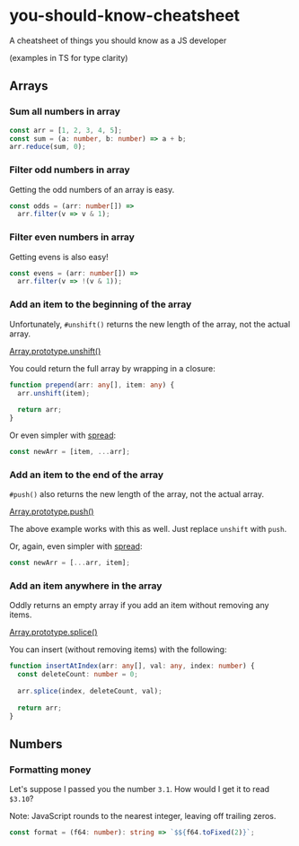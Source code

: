 # you-should-know-cheatsheet
A cheatsheet of things you should know as a JS developer

(examples in TS for type clarity)

## Arrays

### Sum all numbers in array

```ts
const arr = [1, 2, 3, 4, 5];
const sum = (a: number, b: number) => a + b;
arr.reduce(sum, 0);
```

### Filter odd numbers in array

Getting the odd numbers of an array is easy.

```ts
const odds = (arr: number[]) =>
  arr.filter(v => v & 1);
```

### Filter even numbers in array

Getting evens is also easy!

```ts
const evens = (arr: number[]) =>
  arr.filter(v => !(v & 1));
```

### Add an item to the beginning of the array

Unfortunately, `#unshift()` returns the new length of the
array, not the actual array.

[Array.prototype.unshift()](https://developer.mozilla.org/en-US/docs/Web/JavaScript/Reference/Global_Objects/Array/unshift)

You could return the full array by wrapping in a closure:

```ts
function prepend(arr: any[], item: any) {
  arr.unshift(item);
  
  return arr;
}
```

Or even simpler with [spread](https://developer.mozilla.org/en-US/docs/Web/JavaScript/Reference/Operators/Spread_syntax):

```ts
const newArr = [item, ...arr];
```

### Add an item to the end of the array

`#push()` also returns the new length of the array, not the
actual array.

[Array.prototype.push()](https://developer.mozilla.org/en-US/docs/Web/JavaScript/Reference/Global_Objects/Array/push)

The above example works with this as well. Just replace
`unshift` with `push`.

Or, again, even simpler with [spread](https://developer.mozilla.org/en-US/docs/Web/JavaScript/Reference/Operators/Spread_syntax):

```ts
const newArr = [...arr, item];
```

### Add an item anywhere in the array

Oddly returns an empty array if you add an item without
removing any items.

[Array.prototype.splice()](https://developer.mozilla.org/en-US/docs/Web/JavaScript/Reference/Global_Objects/Array/splice)

You can insert (without removing items) with the following:

```ts
function insertAtIndex(arr: any[], val: any, index: number) {
  const deleteCount: number = 0;
  
  arr.splice(index, deleteCount, val);
  
  return arr;
}  
```

## Numbers

### Formatting money

Let's suppose I passed you the number `3.1`. How would I get
it to read `$3.10`?

Note: JavaScript rounds to the nearest integer, leaving off
trailing zeros.

```ts
const format = (f64: number): string => `$${f64.toFixed(2)}`;
```

